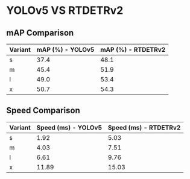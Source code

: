 ---
---
# YOLOv5 VS RTDETRv2

## mAP Comparison

| Variant | mAP (%) - YOLOv5 | mAP (%) - RTDETRv2 |
|---------|--------------------|--------------------|
| s | 37.4 | 48.1 |
| m | 45.4 | 51.9 |
| l | 49.0 | 53.4 |
| x | 50.7 | 54.3 |

## Speed Comparison

| Variant | Speed (ms) - YOLOv5 | Speed (ms) - RTDETRv2 |
|---------|-----------------------|-----------------------|
| s | 1.92 | 5.03 |
| m | 4.03 | 7.51 |
| l | 6.61 | 9.76 |
| x | 11.89 | 15.03 |
